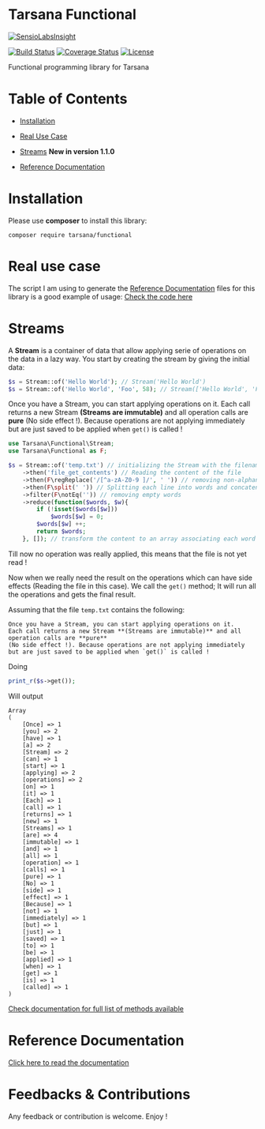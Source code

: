 # Tarsana Functional

[![SensioLabsInsight](https://insight.sensiolabs.com/projects/f3809eb7-6efa-498d-83b2-598d6e7eb9c6/small.png)](https://insight.sensiolabs.com/projects/f3809eb7-6efa-498d-83b2-598d6e7eb9c6)

[![Build Status](https://travis-ci.org/tarsana/functional.svg?branch=master)](https://travis-ci.org/tarsana/functional)
[![Coverage Status](https://coveralls.io/repos/github/tarsana/functional/badge.svg?branch=master)](https://coveralls.io/github/tarsana/functional?branch=master)
[![License](https://poser.pugx.org/laravel/framework/license.svg)](http://opensource.org/licenses/MIT)

Functional programming library for Tarsana

# Table of Contents

- [Installation](#installation)

- [Real Use Case](#real-use-case)

- [Streams](#streams) **New in version 1.1.0**

- [Reference Documentation](#reference-documentation)

# Installation

Please use **composer** to install this library:

```
composer require tarsana/functional
```

# Real use case

The script I am using to generate the [Reference Documentation](#reference-documentation) files for this library is a good example of usage: [Check the code here](https://github.com/tarsana/functional/blob/master/generate-docs.php)

# Streams

A **Stream** is a container of data that allow applying serie of operations on the data in a lazy way. You start by creating the stream by giving the initial data:
```php
$s = Stream::of('Hello World'); // Stream('Hello World')
$s = Stream::of('Hello World', 'Foo', 58); // Stream(['Hello World', 'Foo', 58])
```
Once you have a Stream, you can start applying operations on it. Each call returns a new Stream **(Streams are immutable)** and all operation calls are **pure** (No side effect !). Because operations are not applying immediately but are just saved to be applied when `get()` is called !
```php
use Tarsana\Functional\Stream;
use Tarsana\Functional as F;

$s = Stream::of('temp.txt') // initializing the Stream with the filename
    ->then('file_get_contents') // Reading the content of the file
    ->then(F\regReplace('/[^a-zA-Z0-9 ]/', ' ')) // removing non-alphanumeric chars
    ->then(F\split(' ')) // Splitting each line into words and concatenating results
    ->filter(F\notEq('')) // removing empty words
    ->reduce(function($words, $w){
        if (!isset($words[$w]))
            $words[$w] = 0;
        $words[$w] ++;
        return $words;
    }, []); // transform the content to an array associating each word to occurences

```
Till now no operation was really applied, this means that the file is not yet read !

Now when we really need the result on the operations which can have side effects (Reading the file in this case). We call the `get()` method; It will run all the operations and gets the final result.

Assuming that the file `temp.txt` contains the following:

```
Once you have a Stream, you can start applying operations on it.
Each call returns a new Stream **(Streams are immutable)** and all operation calls are **pure**
(No side effect !). Because operations are not applying immediately
but are just saved to be applied when `get()` is called !

```
Doing
```php
print_r($s->get());
```
Will output
```
Array
(
    [Once] => 1
    [you] => 2
    [have] => 1
    [a] => 2
    [Stream] => 2
    [can] => 1
    [start] => 1
    [applying] => 2
    [operations] => 2
    [on] => 1
    [it] => 1
    [Each] => 1
    [call] => 1
    [returns] => 1
    [new] => 1
    [Streams] => 1
    [are] => 4
    [immutable] => 1
    [and] => 1
    [all] => 1
    [operation] => 1
    [calls] => 1
    [pure] => 1
    [No] => 1
    [side] => 1
    [effect] => 1
    [Because] => 1
    [not] => 1
    [immediately] => 1
    [but] => 1
    [just] => 1
    [saved] => 1
    [to] => 1
    [be] => 1
    [applied] => 1
    [when] => 1
    [get] => 1
    [is] => 1
    [called] => 1
)
```

[Check documentation for full list of methods available](https://github.com/tarsana/functional/blob/master/docs/Stream.md)

# Reference Documentation

[Click here to read the documentation](https://github.com/tarsana/functional/blob/master/docs)

# Feedbacks & Contributions

Any feedback or contribution is welcome. Enjoy !
